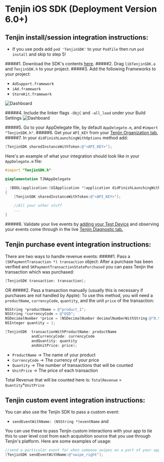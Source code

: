 Tenjin iOS SDK (Deployment Version 6.0+)
==============

Tenjin install/session integration instructions:
-------------------------------
- If you use pods add `pod 'TenjinSDK'` to your `Podfile` then run `pod install` and skip to step 5!

#####1. Download the SDK's contents <a href="https://github.com/Ordinance/tenjin-ios-sdk/archive/master.zip"> here</a>.
#####2. Drag `libTenjinSDK.a` and `TenjinSDK.h` to your project. 
#####3. Add the following Frameworks to your project:
  - `AdSupport.framework`
  - `iAd.framework`
  - `StoreKit.framework`

![Dashboard](https://s3.amazonaws.com/tenjin-instructions/ios_link_binary.png "dashboard")

#####4. Include the linker flags `-ObjC` and `-all_load` under your Build Settings
![Dashboard](https://s3.amazonaws.com/tenjin-instructions/ios_linker_flags.png "dashboard")

#####5. Go to your AppDelegate file, by default `AppDelegate.m`, and `#import "TenjinSDK.h"`.
#####6. Get your `API_KEY` from your <a href="https://tenjin.io/dashboard/organizations">Tenjin Organization tab.</a>
#####7. In your `didFinishLaunchingWithOptions` method add:
```objectivec
[TenjinSDK sharedInstanceWithToken:@"<API_KEY>"];
```

Here's an example of what your integration should look like in your `AppDelegate.m` file:

```objectivec
#import "TenjinSDK.h"

@implementation TJNAppDelegate

- (BOOL)application:(UIApplication *)application didFinishLaunchingWithOptions:(NSDictionary *)launchOptions
{
    [TenjinSDK sharedInstanceWithToken:@"<API_KEY>"];

    //All your other stuff
    ...
}
```
#####8. Validate your live events by <a href="https://tenjin.io/dashboard/debug_app_users">adding your Test Device</a> and observing your events come through in the live <a href="https://tenjin.io/dashboard/sdk_diagnostics/live"> Tenjin Diagnostic tab.</a>


Tenjin purchase event integration instructions:
--------
There are two ways to handle revenue events:
#####1. Pass a `(SKPaymentTransaction *) transaction` object:
After a purchase has been verified and `SKPaymentTransactionStatePurchased` you can pass Tenjin the transaction which was purchased:
```objectivec
[TenjinSDK transaction: transaction];
```
OR
#####2. Pass a transaction manually (usually this is necessary if purchases are not handled by Apple):
To use this method, you will need a `productName`, `currencyCode`, `quantity`, and the unit `price` of the transaction:
```objectivec
NSString *productName = @"product_1";
NSString *currencyCode = @"USD";
NSDecimalNumber *price = [NSDecimalNumber decimalNumberWithString:@"0.99"];
NSInteger quantity = 1;

[TenjinSDK  transactionWithProductName: productName
            andCurrencyCode: currencyCode
            andQuantity: quantity
            andUnitPrice: price];
```
- `ProductName` -> The name of your product
- `CurrencyCode` -> The currency of your price
- `Quantity` -> The number of transactions that will be counted
- `UnitPrice` -> The price of each transaction

Total Revenue that will be counted here is: `TotalRevenue` = `Quantity`*`UnitPrice`

Tenjin custom event integration instructions:
--------
You can also use the Tenjin SDK to pass a custom event:
- ```sendEventWithName: (NSString *)eventName``` and

You can use these to pass Tenjin custom interactions with your app to tie this to user level cost from each acquisition source that you use through Tenjin's platform. Here are some examples of usage:

```objectivec
//send a particular event for when someone swipes on a part of your app
[TenjinSDK sendEventWithName:@"swipe_right"];

```
